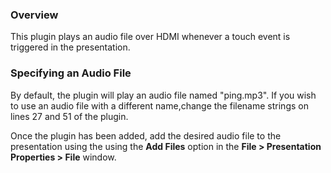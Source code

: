 <h3>Overview</h3>

<p>This plugin plays an audio file over HDMI whenever a touch event is triggered in the presentation.</p>

<h3>Specifying an Audio File</h3>
<p>By default, the plugin will play an audio file named "ping.mp3". If you wish to use an audio file with a different name,change the filename strings on lines 27 and 51 of the plugin. 
<p>Once the plugin has been added, add the desired audio file to the presentation using the using the <strong>Add Files</strong> option in the <strong>File > Presentation Properties > File</strong> window.</p>
